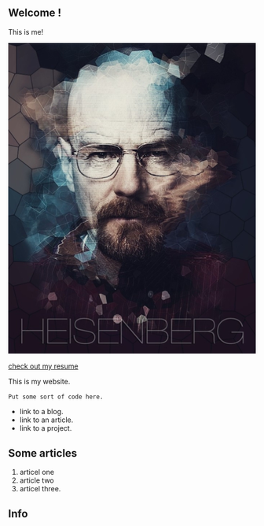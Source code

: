 ## Welcome !
This is me!


![this is me! a joke 😁](./pix/meberg.png)


[check out my resume](./aresume)



This is my website.
```
Put some sort of code here.
```
- link to a blog.
- link to an article.
- link to a project.

## Some articles
1. articel one
2. article two
3. articel three.

## Info
